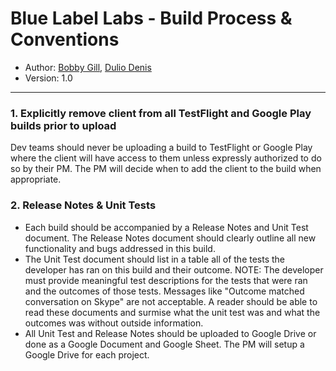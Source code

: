 # Blue Label Labs - Build Process & Conventions
- Author: [Bobby Gill](https://www.bluelabellabs.com/team/bobby-gill/), [Dulio Denis](https://www.bluelabellabs.com/team/dulio-denis/)
- Version: 1.0
---

### 1. Explicitly remove client from all TestFlight and Google Play builds prior to upload
Dev teams should never be uploading a build to TestFlight or Google Play where the client will have access to them unless expressly authorized to do so by their PM. The PM will decide when to add the client to the build when appropriate.

### 2. Release Notes & Unit Tests
- Each build should be accompanied by a Release Notes and Unit Test document. The Release Notes document should clearly outline all new functionality and bugs addressed in this build.
- The Unit Test document should list in a table all of the tests the developer has ran on this build and their outcome. NOTE: The developer must provide meaningful test descriptions for the tests that were ran and the outcomes of those tests. Messages like "Outcome matched conversation on Skype" are not acceptable. A reader should be able to read these documents and surmise what the unit test was and what the outcomes was without outside information.
- All Unit Test and Release Notes should be uploaded to Google Drive or done as a Google Document and Google Sheet. The PM will setup a Google Drive for each project.

